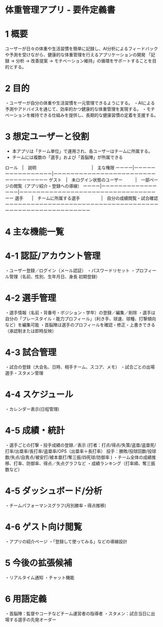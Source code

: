 # 体重管理アプリ - 要件定義書

# 1 概要

ユーザーが日々の体重や生活習慣を簡単に記録し、AI分析によるフィードバックや予測を受けながら、健康的な体重管理を行えるアプリケーションの開発
「記録 → 分析 → 改善提案 → モチベーション維持」の循環をサポートすることを目的とする。

# 2 目的
・ユーザーが自分の体重や生活習慣を一元管理できるようにする。
・AIによる予測やアドバイスを通じて、効率的かつ健康的な体重管理を実現する。
・モチベーションを維持できる仕組みを提供し、長期的な健康習慣の定着を支援する。

# 3 想定ユーザーと役割

- 本アプリは「チーム単位」で運用され、各ユーザーはチームに所属する。
- チームには複数の「選手」および「首脳陣」が所属できる

ロール　|　説明　　　　　　　　　　　　　|　主な権限
ーーーー|ーーーーーーーーーーーーーーーー|ーーーーーーーーーーーーーーーーーーーーーーーーーーーーーーーーーー
ゲスト　|　未ログイン状態のユーザー　　　|　一部ページの閲覧（アプリ紹介・登録への導線）
ーーーー|ーーーーーーーーーーーーーーーー|ーーーーーーーーーーーーーーーーーーーーーーーーーーーーーーーーーー
選手　　|　チームに所属する選手　　　　　|　自分の成績閲覧・試合確認
ーーーーーーーーーーーーーーーーーーーーーーーーーーーーーーーーーーーーーーーーーーーーーーーーーーーーーーーー

# 4 主な機能一覧

# 4-1 認証/アカウント管理
・ユーザー登録／ログイン（メール認証）
・パスワードリセット
・プロフィール管理（名前、性別、生年月日、身長 初期登録）

# 4-2 選手管理
・選手情報（名前・背番号・ポジション・学年）の登録／編集／削除
・選手は自分の「プレースタイル・能力プロフィール」（利き手、球速、球種、打撃傾向など）を編集可能
・首脳陣は選手のプロフィールを確認・修正・上書きできる（承認制または即時反映）

# 4-3 試合管理
・試合の登録（大会名、日時、相手チーム、スコア、メモ）
・試合ごとの出場選手・スタメン管理

# 4-4 スケジュール
・カレンダー表示(日程管理)

# 4-5 成績・統計
・選手ごとの打撃・投手成績の登録／表示
(打者：打点/得点/失策/盗塁/盗塁死/打率/出塁率/長打率/盗塁率/OPS（出塁率＋長打率）
 投手：勝敗/投球回数/投球数/失点/自責点/被安打/被本塁打/奪三振/四死球/防御率
)
・チーム全体の成績推移、打率、防御率、得点／失点グラフなど
・成績ランキング（打率順、奪三振数など）

# 4-5 ダッシュボード/分析
・チームパフォーマンスグラフ(月別勝率・得点推移)

# 4-6  ゲスト向け閲覧
・アプリの紹介ページ
・「登録して使ってみる」などの導線設計

# 5 今後の拡張候補
・リアルタイム通知
・チャット機能

# 6 用語定義
・首脳陣：監督やコーチなどチーム運営者の指導者
・スタメン：試合当日に出場する選手の先発オーダー
